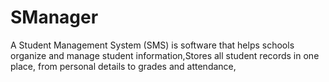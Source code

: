 # SManager
A Student Management System (SMS) is software that helps schools organize and manage student information,Stores all student records in one place, from personal details to grades and attendance,
